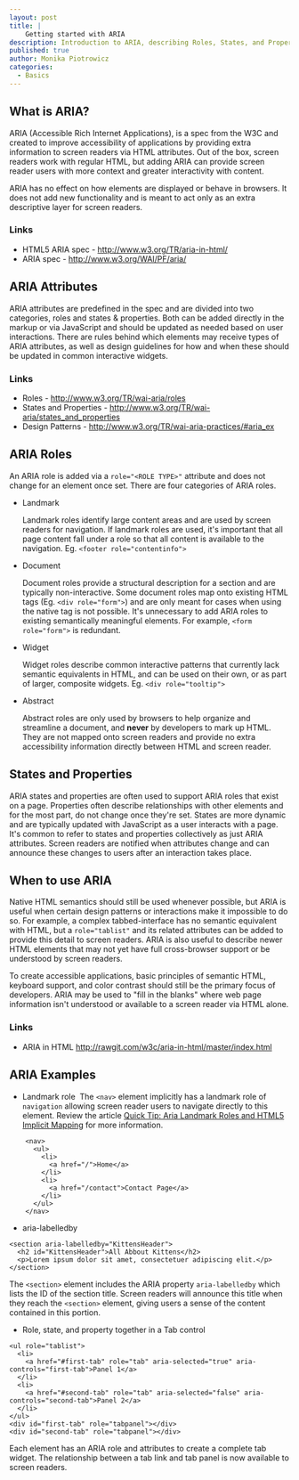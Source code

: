 ```yaml
---
layout: post
title: |
    Getting started with ARIA
description: Introduction to ARIA, describing Roles, States, and Properties and when to use ARIA in HTML
published: true
author: Monika Piotrowicz
categories:
  - Basics
---
```


## What is ARIA?

ARIA (Accessible Rich Internet Applications), is a spec from the W3C and created to improve accessibility of applications by providing extra information to screen readers via HTML attributes. Out of the box, screen readers work with regular HTML, but adding ARIA can provide screen reader users with more context and greater interactivity with content.

ARIA has no effect on how elements are displayed or behave in browsers. It does not add new functionality and is meant to act only as an extra descriptive layer for screen readers.

### Links
* HTML5 ARIA spec -  <http://www.w3.org/TR/aria-in-html/>
* ARIA spec - <http://www.w3.org/WAI/PF/aria/>

## ARIA Attributes
ARIA attributes are predefined in the spec and are divided into two categories, roles and states & properties. Both can be added directly in the markup or via JavaScript and should be updated as needed based on user interactions. There are rules behind which elements may receive types of ARIA attributes, as well as design guidelines for how and when these should be updated in common interactive widgets.

### Links
* Roles - <http://www.w3.org/TR/wai-aria/roles>
* States and Properties - <http://www.w3.org/TR/wai-aria/states_and_properties>
* Design Patterns - <http://www.w3.org/TR/wai-aria-practices/#aria_ex>

## ARIA Roles

An ARIA role is added via a `role="<ROLE TYPE>"` attribute and does not change for an element once set. There are four categories of ARIA roles.

* Landmark

  Landmark roles identify large content areas and are used by screen readers for navigation. If landmark roles are used, it's important that all page content fall under a role so that all content is available to the navigation.
  Eg. `<footer role="contentinfo">`

* Document

    Document roles provide a structural description for a section and are typically non-interactive. Some document roles map onto existing HTML tags (Eg. `<div role="form">`) and are only meant for cases when using the native tag is not possible. It's unnecessary to add ARIA roles to existing semantically meaningful elements. For example, `<form role="form">` is redundant.

* Widget

  Widget roles describe common interactive patterns that currently lack semantic equivalents in HTML, and can be used on their own, or as part of larger, composite widgets.
  Eg. `<div role="tooltip">`

* Abstract

  Abstract roles are only used by browsers to help organize and streamline a document, and **never** by developers to mark up HTML. They are not mapped onto screen readers and provide no extra accessibility information directly between HTML and screen reader.

## States and Properties

ARIA states and properties are often used to support ARIA roles that exist on a page. Properties often describe relationships with other elements and for the most part, do not change once they're set. States are more dynamic and are typically updated with JavaScript as a user interacts with a page. It's common to refer to states and properties collectively as just ARIA attributes. Screen readers are notified when attributes change and can announce these changes to users after an interaction takes place.

## When to use ARIA
Native HTML semantics should still be used whenever possible, but ARIA is useful when certain design patterns or interactions make it impossible to do so. For example, a complex tabbed-interface has no semantic equivalent with HTML, but a `role="tablist"` and its related attributes can be added to provide this detail to screen readers. ARIA is also useful to describe newer HTML elements that may not yet have full cross-browser support or be understood by screen readers.

To create accessible applications, basic principles of semantic HTML, keyboard support, and color contrast should still be the primary focus of developers. ARIA may be used to "fill in the blanks" where web page information isn't understood or available to a screen reader via HTML alone.

### Links
* ARIA in HTML <http://rawgit.com/w3c/aria-in-html/master/index.html>

## ARIA Examples

* Landmark role
  The `<nav>` element implicitly has a landmark role of `navigation` allowing screen reader users to navigate directly to this element. Review the article [Quick Tip: Aria Landmark Roles and HTML5 Implicit Mapping](http://a11yproject.com/posts/aria-landmark-roles/) for more information. 

~~~~~~~~
    <nav>
      <ul>
        <li>
          <a href="/">Home</a>
        </li>
        <li>
          <a href="/contact">Contact Page</a>
        </li>
      </ul>
    </nav>
~~~~~~~~

* aria-labelledby

~~~~~~~~
<section aria-labelledby="KittensHeader">
  <h2 id="KittensHeader">All Abbout Kittens</h2>
  <p>Lorem ipsum dolor sit amet, consectetuer adipiscing elit.</p>
</section>
~~~~~~~~

  The `<section>` element includes the ARIA property `aria-labelledby` which lists the ID of the section title. Screen readers will announce this title when they reach the `<section>` element, giving users a sense of the content contained in this portion.

* Role, state, and property together in a Tab control

~~~~~~~~
<ul role="tablist">
  <li>
    <a href="#first-tab" role="tab" aria-selected="true" aria-controls="first-tab">Panel 1</a>
  </li>
  <li>
    <a href="#second-tab" role="tab" aria-selected="false" aria-controls="second-tab">Panel 2</a>
  </li>
</ul>
<div id="first-tab" role="tabpanel"></div>
<div id="second-tab" role="tabpanel"></div>
~~~~~~~~

  Each element has an ARIA role and attributes to create a complete tab widget. The relationship between a tab link and tab panel is now available to screen readers.
